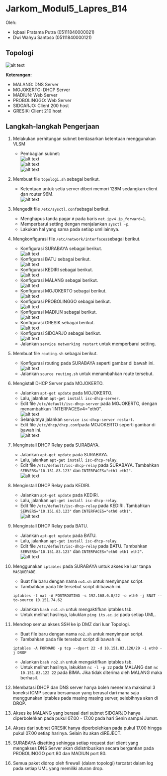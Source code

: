 # Jarkom_Modul5_Lapres_B14 <br>
Oleh:
- Iqbaal Pratama Putra (05111840000021) <br>
- Dwi Wahyu Santoso (05111840000121) <br>

## Topologi <br>
![alt text](/img/topologi.png)<br>

**Keterangan:** <br>
- MALANG: DNS Server <br>
- MOJOKERTO: DHCP Server <br>
- MADIUN: Web Server <br>
- PROBOLINGGO: Web Server <br>
- SIDOARJO: Client 200 host <br>
- GRESIK: Client 210 host <br>

## Langkah-langkah Pengerjaan <br>
1. Melakukan perhitungan subnet berdasarkan ketentuan menggunakan VLSM<br>
   - Pembagian subnet:<br>
    ![alt text](/img/table.png) <br>
    ![alt text](/img/vlsm.png) <br>
    ![alt text](/img/tree.png) <br>
    
2. Membuat file `topologi.sh` sebagai berikut. <br>
   - Ketentuan untuk setia server diberi memori 128M sedangkan client dan router 96M. <br>
     ![alt text](/img/2.1.png) <br>
    
3. Mengedit file `/etc/sysctl.conf`sebagai berikut. <br>
   - Menghapus tanda pagar `#` pada baris `net.ipv4.ip_forward=1`. <br>
   - Memperbarui setting dengan menjalankan `sysctl -p`. <br>
   - Lakukan hal yang sama pada setiap uml lainnya. <br>

4. Mengkonfigurasi file `/etc/network/interfaces`sebagai berikut. <br>
   - Konfigurasi SURABAYA sebagai berikut. <br>
     ![alt text](/img/4.1.png) <br>
   - Konfigurasi BATU sebagai berikut. <br>
     ![alt text](/img/4.2.png) <br>
   - Konfigurasi KEDIRI sebagai berikut. <br>
     ![alt text](/img/4.3.png) <br>
   - Konfigurasi MALANG sebagai berikut. <br>
     ![alt text](/img/4.4.png) <br>
   - Konfigurasi MOJOKERTO sebagai berikut. <br>
     ![alt text](/img/4.5.png) <br>
   - Konfigurasi PROBOLINGGO sebagai berikut. <br>
     ![alt text](/img/4.6.png) <br>
   - Konfigurasi MADIUN sebagai berikut. <br>
     ![alt text](/img/4.7.png) <br>
   - Konfigurasi GRESIK sebagai berikut. <br>
     ![alt text](/img/4.8.png) <br>
   - Konfigurasi SIDOARJO sebagai berikut. <br>
     ![alt text](/img/4.9.png) <br>
   - Jalankan `service networking restart` untuk memperbarui setting. <br>

5. Membuat file `routing.sh` sebagai berikut. <br>
   - Konfigurasi routing pada SURABAYA seperti gambar di bawah ini. <br>
     ![alt text](/img/5.1.png) <br>
   - Jalankan `source routing.sh` untuk menambahkan route tersebut. <br>

6. Mengistall DHCP Server pada MOJOKERTO. <br>
   - Jalankan `apt-get update` pada MOJOKERTO. <br>
   - Lalu, jalankan `apt-get install isc-dhcp-server`. <br>
   - Edit file `/etc/default/isc-dhcp-server` pada MOJOKERTO, dengan menambahkan `INTERFACESv4="eth0". <br>
     ![alt text](/img/6.1.png) <br>
   - Selanjutnya jalankan `service isc-dhcp-server restart`. <br>
   - Edit file `/etc/dhcp/dhcp.conf`pada MOJOKERTO seperti gambar di bawah ini. <br>
     ![alt text](/img/6.2.png) <br>
     
7. Menginstall DHCP Relay pada SURABAYA. <br>
   - Jalankan `apt-get update` pada SURABAYA. <br>
   - Lalu, jalankan `apt-get install isc-dhcp-relay`. <br>
   - Edit file `/etc/default/isc-dhcp-relay` pada SURABAYA. Tambahkan `SERVERS="10.151.83.123"` dan `INTERFACES="eth1 eth2"`. <br>
     ![alt text](/img/7.1.png) <br>
     
8. Menginstall DHCP Relay pada KEDIRI. <br>
   - Jalankan `apt-get update` pada KEDIRI. <br>
   - Lalu, jalankan `apt-get install isc-dhcp-relay`. <br>
   - Edit file `/etc/default/isc-dhcp-relay` pada KEDIRI. Tambahkan `SERVERS="10.151.83.123"` dan `INTERFACES="eth0 eth1"`.  <br>
     ![alt text](/img/8.1.png) <br>
     
9. Menginstall DHCP Relay pada BATU. <br>
   - Jalankan `apt-get update` pada BATU. <br>
   - Lalu, jalankan `apt-get install isc-dhcp-relay`. <br>
   - Edit file `/etc/default/isc-dhcp-relay` pada BATU. Tambahkan `SERVERS="10.151.83.123"` dan `INTERFACES="eth0 eth1 eth2"`.  <br>
     ![alt text](/img/9.1.png) <br>
     
10. Menggunakan `iptables` pada SURABAYA untuk akses ke luar tanpa `MASQUERADE`. <br>
    - Buat file baru dengan nama `no1.sh` untuk menyimpan script. <br>
    - Tambahkan pada file tersebut script di bawah ini. <br>
    ```
    iptables -t nat -A POSTROUTING -s 192.168.0.0/22 -o eth0 -j SNAT --to-source 10.151.74.62
    ```
    - Jalankan `bash no1.sh` untuk mengaktifkan iptables tsb. <br>
    - Untuk melihat hasilnya, lakuklan `ping its.ac.id` pada setiap UML. <br> 
   
11. Mendrop semua akses SSH ke  ip DMZ dari luar Topologi. <br>
    - Buat file baru dengan nama `no2.sh` untuk menyimpan script. <br>
    - Tambahkan pada file tersebut script di bawah ini. <br>
    ```
    iptables -A FORWARD -p tcp --dport 22 -d 10.151.83.120/29 -i eth0 -j DROP
    ```
    - Jalankan `bash no2.sh` untuk mengaktifkan iptables tsb. <br>
    - Untuk melihat hasilnya, lakuklan `nc -l -p 22` pada MALANG dan `nc 10.151.83.122 22` pada BIMA. Jika tidak diterima oleh MALANG maka berhasil. <br>
   
3. Membatasi DHCP dan DNS server hanya boleh menerima maksimal 3 koneksi ICMP secara bersamaan yang berasal dari mana saja menggunakan iptables pada masing masing server, selebihnya akan di DROP. <br>
4. Akses ke MALANG yang berasal dari subnet SIDOARJO hanya diperbolehkan pada pukul 07.00 - 17.00 pada hari Senin sampai Jumat. <br>
5. Akses dari subnet GRESIK hanya diperbolehkan pada pukul 17.00 hingga pukul 07.00 setiap harinya. Selain itu akan diREJECT. <br>
6. SURABAYA disetting sehingga setiap request dari client yang mengakses DNS Server akan didistribusikan secara bergantian pada PROBOLINGGO port 80 dan MADIUN port 80. <br>
7. Semua paket didrop oleh firewall (dalam topologi) tercatat dalam log pada setiap UML yang memiliki aturan drop. <br>


